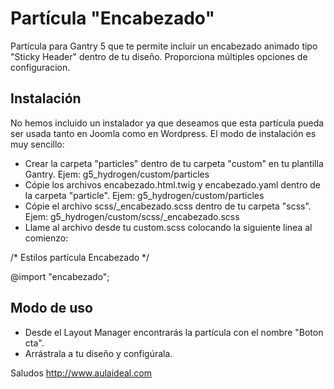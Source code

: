 # Partícula "Encabezado"
Partícula para Gantry 5 que te permite incluir un encabezado animado tipo "Sticky Header" dentro de tu diseño. Proporciona múltiples opciones de configuracion. 

Instalación
-----------
No hemos incluido un instalador ya que deseamos que esta partícula pueda ser usada tanto en Joomla como en Wordpress. 
El modo de instalación es muy sencillo:

+ Crear la carpeta "particles" dentro de tu carpeta "custom" en tu plantilla Gantry. Ejem: g5_hydrogen/custom/particles
+ Cópie los archivos encabezado.html.twig y encabezado.yaml dentro de la carpeta "particle". Ejem: g5_hydrogen/custom/particles
+ Cópie el archivo scss/_encabezado.scss dentro de tu carpeta "scss". Ejem: g5_hydrogen/custom/scss/_encabezado.scss
+ Llame al archivo desde tu custom.scss colocando la siguiente linea al comienzo: 
  
/* Estilos partícula Encabezado */
  
  @import "encabezado";

Modo de uso
-----------
+ Desde el Layout Manager encontrarás la partícula con el nombre "Boton cta". 
+ Arrástrala a tu  diseño y configúrala.

Saludos
http://www.aulaideal.com

